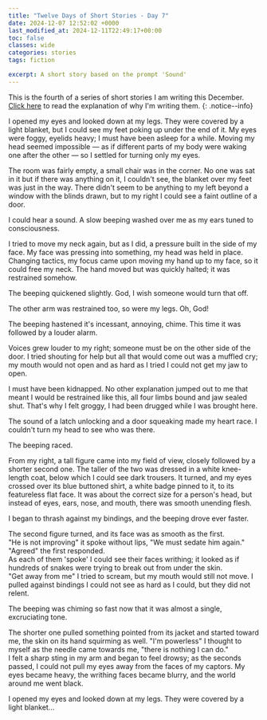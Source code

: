 ```yaml
---
title: "Twelve Days of Short Stories - Day 7"
date: 2024-12-07 12:52:02 +0000
last_modified_at: 2024-12-11T22:49:17+00:00
toc: false
classes: wide
categories: stories
tags: fiction

excerpt: A short story based on the prompt 'Sound'
---
```


This is the fourth of a series of short stories I am writing this December.\
[Click here](../_posts/2024-11-24-12-days-of-short-stories.md) to read the explanation of why I'm writing them.
{: .notice--info}

I opened my eyes and looked down at my legs.
They were covered by a light blanket, but I could see my feet poking up under the end of it.
My eyes were foggy, eyelids heavy; I must have been asleep for a while.
Moving my head seemed impossible &mdash; as if different parts of my body were waking one after the other &mdash; so I settled for turning only my eyes.

The room was fairly empty, a small chair was in the corner.
No one was sat in it but if there was anything on it, I couldn't see, the blanket over my feet was just in the way.
There didn't seem to be anything to my left beyond a window with the blinds drawn, but to my right I could see a faint outline of a door.

I could hear a sound.
A slow beeping washed over me as my ears tuned to consciousness.

I tried to move my neck again, but as I did, a pressure built in the side of my face.
My face was pressing into something, my head was held in place.
Changing tactics, my focus came upon moving my hand up to my face, so it could free my neck.
The hand moved but was quickly halted; it was restrained somehow.

The beeping quickened slightly.
God, I wish someone would turn that off.

The other arm was restrained too, so were my legs.
Oh, God!

The beeping hastened it's incessant, annoying, chime.
This time it was followed by a louder alarm.

Voices grew louder to my right; someone must be on the other side of the door.
I tried shouting for help but all that would come out was a muffled cry; my mouth would not open and as hard as I tried I could not get my jaw to open.

I must have been kidnapped.
No other explanation jumped out to me that meant I would be restrained like this, all four limbs bound and jaw sealed shut.
That's why I felt groggy, I had been drugged while I was brought here.

The sound of a latch unlocking and a door squeaking made my heart race.
I couldn't turn my head to see who was there.

The beeping raced.

From my right, a tall figure came into my field of view, closely followed by a shorter second one.
The taller of the two was dressed in a white knee-length coat, below which I could see dark trousers.
It turned, and my eyes crossed over its blue buttoned shirt, a white badge pinned to it, to its featureless flat face.
It was about the correct size for a person's head, but instead of eyes, ears, nose, and mouth, there was smooth unending flesh.

I began to thrash against my bindings, and the beeping drove ever faster.

The second figure turned, and its face was as smooth as the first.\
"He is not improving" it spoke without lips, "We must sedate him again."\
"Agreed" the first responded.\
As each of them 'spoke' I could see their faces writhing; it looked as if hundreds of snakes were trying to break out from under the skin.\
"Get away from me" I tried to scream, but my mouth would still not move.
I pulled against bindings I could not see as hard as I could, but they did not relent.

The beeping was chiming so fast now that it was almost a single, excruciating tone.

The shorter one pulled something pointed from its jacket and started toward me, the skin on its hand squirming as well.
"I'm powerless" I thought to myself as the needle came towards me, "there is nothing I can do."\
I felt a sharp sting in my arm and began to feel drowsy; as the seconds passed, I could not pull my eyes away from the faces of my captors.
My eyes became heavy, the writhing faces became blurry, and the world around me went black.

I opened my eyes and looked down at my legs.
They were covered by a light blanket...
